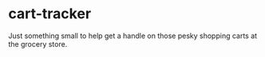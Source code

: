 # cart-tracker
Just something small to help get a handle on those pesky shopping carts at the grocery store.
